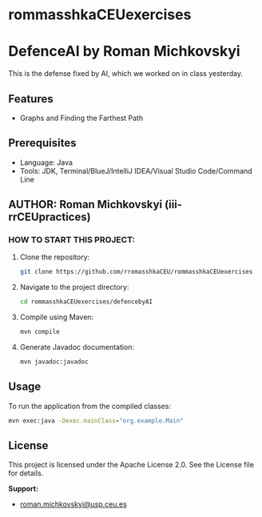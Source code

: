 
# rommasshkaCEUexercises
# DefenceAI by Roman Michkovskyi



This is the defense fixed by AI, which we worked on in class yesterday.
## Features
- Graphs and Finding the Farthest Path

## Prerequisites
- Language: Java
- Tools: JDK, Terminal/BlueJ/IntelliJ IDEA/Visual Studio Code/Command Line


## AUTHOR: Roman Michkovskyi (iii-rrCEUpractices)

### HOW TO START THIS PROJECT:

1. Clone the repository:
    ```bash
    git clone https://github.com/rromasshkaCEU/rommasshkaCEUexercises
    ```

2. Navigate to the project directory:
    ```bash
    cd rommasshkaCEUexercises/defencebyAI
    ```

3. Compile using Maven:
    ```bash
    mvn compile
    ```

4. Generate Javadoc documentation:
    ```bash
   mvn javadoc:javadoc
    ```

## Usage

To run the application from the compiled classes:

```bash
mvn exec:java -Dexec.mainClass="org.example.Main"
```

## License
This project is licensed under the Apache License 2.0. See the License file for details.

**Support:**
- roman.michkovskyi@usp.ceu.es
